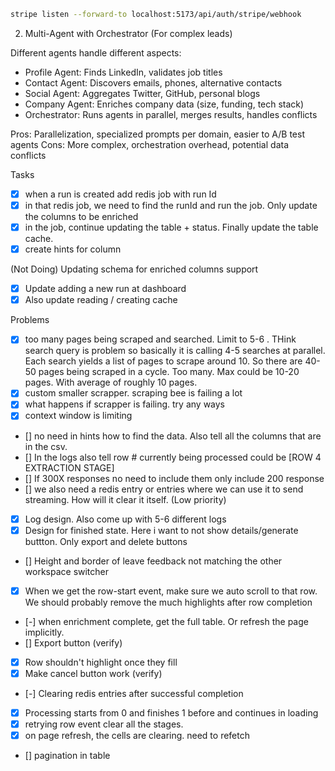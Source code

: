 ```sh
stripe listen --forward-to localhost:5173/api/auth/stripe/webhook
```

  2. Multi-Agent with Orchestrator (For complex leads)

  Different agents handle different aspects:
  - Profile Agent: Finds LinkedIn, validates job titles
  - Contact Agent: Discovers emails, phones, alternative contacts
  - Social Agent: Aggregates Twitter, GitHub, personal blogs
  - Company Agent: Enriches company data (size, funding, tech stack)
  - Orchestrator: Runs agents in parallel, merges results, handles conflicts

  Pros: Parallelization, specialized prompts per domain, easier to A/B test agents
  Cons: More complex, orchestration overhead, potential data conflicts


Tasks

- [x] when a run is created add redis job with run Id
- [x] in that redis job, we need to find the runId and run the job. Only update the columns to be enriched
- [x] in the job, continue updating the table + status. Finally update the table cache.
- [x] create hints for column

(Not Doing) Updating schema for enriched columns support
- [x] Update adding a new run at dashboard
- [x] Also update reading / creating cache

Problems
- [x] too many pages being scraped and searched. Limit to 5-6 . THink search query is problem
so basically it is calling 4-5 searches at parallel. Each search yields a list of pages to scrape around 10. So there are 40-50 pages being scraped in a cycle. Too many. Max could be 10-20 pages. With average of roughly 10 pages.
- [x] custom smaller scrapper. scraping bee is failing a lot
- [x] what happens if scrapper is failing. try any ways
- [x] context window is limiting

- [] no need in hints how to find the data. Also tell all the columns that are in the csv.
- [] In the logs also tell row # currently being processed could be [ROW 4 EXTRACTION STAGE]
- [] If 300X responses no need to include them only include 200 response
- [] we also need a redis entry or entries where we can use it to send streaming. How will it clear it itself. (Low priority)

- [x] Log design. Also come up with 5-6 different logs
- [x] Design for finished state. Here i want to not show details/generate buttton. Only export and delete buttons
- [] Height and border of leave feedback not matching the other workspace switcher
- [x] When we get the row-start event, make sure we auto scroll to that row. We should probably remove the much highlights after row completion
- [-] when enrichment complete, get the full table. Or refresh the page implicitly.
- [] Export button (verify)
- [x] Row shouldn't highlight once they fill
- [x] Make cancel button work (verify)
- [-] Clearing redis entries after successful completion
- [x] Processing starts from 0 and finishes 1 before and continues in loading
- [x] retrying row event clear all the stages.
- [x] on page refresh, the cells are clearing. need to refetch
- [] pagination in table
